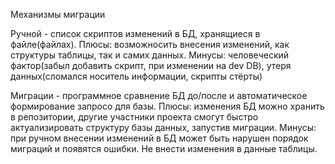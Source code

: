 Механизмы миграции

Ручной - список скриптов изменений в БД, хранящиеся в файле(файлах).
Плюсы: возможносить внесения изменений, как структуры таблицы, так и самих данных. 
Минусы: человеческий фактор(забыл добавить скрипт, при изменении на dev DB), утеря данных(сломался носитель информации, скрипты стёрты)

Миграции - программное сравнение БД до/после и автоматическое формирование запросо для базы. 
Плюсы: изменения БД можно хранить в репозитории, другие участники проекта смогут быстро актуализировать структуру базы данных, запустив миграции.
Минусы: при ручном внесении изменений в БД может быть нарушен порядок миграций и появятся ошибки. Не внести изменения в данные таблицы.


